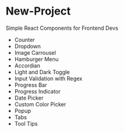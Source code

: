 # New-Project

Simple React Components for Frontend Devs

- Counter
- Dropdown
- Image Carrousel
- Hamburger Menu
- Accordian
- Light and Dark Toggle
- Input Validation with Regex
- Progress Bar
- Progress Indicator
- Date Picker
- Custom Color Picker
- Popup
- Tabs
- Tool Tips
